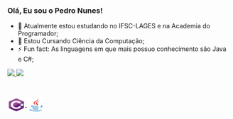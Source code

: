 ### Olá, Eu sou o Pedro Nunes!

- 🔭 Atualmente estou estudando no IFSC-LAGES e na Academia do Programador;
- 🌱 Estou Cursando Ciência da Computação;
- ⚡ Fun fact: As linguagens em que mais possuo conhecimento são Java e C#;

 <a href="https://github.com/PedrouNunes">
  <img height="180em" src="https://github-readme-stats.vercel.app/api?username=PedrouNunes&show_icons=true&theme=dracula&include_all_commits=true&count_public=true"/>
  <img height="180em" src="https://github-readme-stats.vercel.app/api/top-langs/?username=PedrouNunes&layout=compact&langs_count=7&theme=dracula"/>
</div>

##

<div style="display: inline_block"><br>
  <img align="center" alt="Pedro-Csharp" height="30" width="40" src="https://raw.githubusercontent.com/devicons/devicon/master/icons/csharp/csharp-original.svg">
  <img align="center" alt="Pedro-Csharp" height="30" width="40" src="https://raw.githubusercontent.com/devicons/devicon/master/icons/java/java-original.svg">
</div>
 
